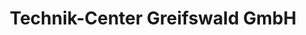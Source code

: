 ---
title: "Technik-Center Greifswald GmbH"
url: /greifswald/technik-center-greifswald-gmbh/
shop: Allgemein
---